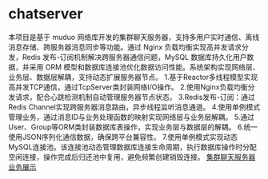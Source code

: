 # chatserver
本项目是基于 muduo 网络库开发的集群聊天服务器，支持多用户实时通信、离线消息存储、跨服务器消息同步等功能。通过 Nginx 负载均衡实现高并发请求分发，Redis 发布-订阅机制解决跨服务器通信问题，MySQL 数据库持久化用户数据，并采用 ORM 模型和数据库连接池优化数据访问性能。系统架构实现网络层、业务层、数据层解耦，支持动态扩展服务器节点。
1.基于Reactor多线程模型实现高并发TCP通信，通过TcpServer类封装网络I/O操作。
2.使用Nginx负载均衡分发请求，配合心跳检测机制自动管理服务器节点状态。
3.Redis发布-订阅：通过Redis Channel实现跨服务器消息路由，异步线程监听消息通道。
4.使用单例模式管理业务，通过消息ID与业务处理函数的映射实现网络层与业务层解耦。
5.通过User、Group等ORM类封装数据库表操作，实现业务层与数据层的解耦。
6.统一使用JSON序列化通信数据，确保跨平台兼容性。
7.使用单例模式实现动态MySQL连接池。该连接池动态管理数据库连接生命周期，执行数据库操作时分配空闲连接，操作完成后归还池中复用，避免频繁创建销毁连接。
[集群聊天服务器业务展示](https://www.bilibili.com/video/BV1vy3XzpEjT/?spm_id_from=333.1387.homepage.video_card.click&vd_source=5747beb809cf06f158b6cb78772c8a44)
